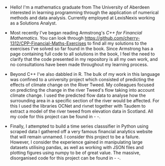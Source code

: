 - Hello! I'm a mathematics graduate from The University of Aberdeen interested in learning programming through the application of numerical methods and data analysis.
  Currently employed at LexisNexis working as a Solutions Analyst. 
  
- Most recently I've began reading Armstrong's _C++ for Financial Mathematics_.
  You can look through https://github.com/cherry-1312/CPP-Financial-Maths-Exercises to find all my solutions to the exercises I've solved so far found in the book.
  Since Armstrong has a page containing full code to all solutions in the book, I feel the need to clarify that the code presented in my repository is all my own work,
  and no consultations have been made throughout my learning process.
- Beyond C++ I've also dabbled in R. The bulk of my  work in this language was confined to a university project which consisted of predicting the effects of climate
  change on the River Tweed. My colleagues focused on predicting the change in the river Tweed's flow taking into account climate change. I used the predicted flow data
  to analyse how the surrounding area in a specific section of the river would be affected. For this I used the libraries OCNet and rivnet together with Taudem to extract
  a model of the river tweed from elevation data in Scotland. All my code for this project can be found in - -.
- Finally, I attempted to build a time series classsifier in Python using scraped data I gathered off a very famous financial analytics website that will remain unnamed.
  I consider this project to be a failure. However, I consider the experience gained in manipulating large datasets utilising pandas, as well as working with JSON files
  and plotting figures using numpy to be of great value. The massive, disorganised code for this project can be found in - -.
  
  
<!---
cherry-1312/cherry-1312 is a ✨ special ✨ repository because its `README.md` (this file) appears on your GitHub profile.
You can click the Preview link to take a look at your changes.
--->
